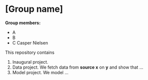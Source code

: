 # \[Group name\]

**Group members:**
- A 
- B
- C Casper Nielsen

This repository contains  
1. Inaugural project. 
2. Data project. We fetch data from **source x** on **y** and show that ...
3. Model project. We model ...
